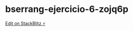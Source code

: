 # bserrang-ejercicio-6-zojq6p

[Edit on StackBlitz ⚡️](https://stackblitz.com/edit/bserrang-ejercicio-6-zojq6p)
